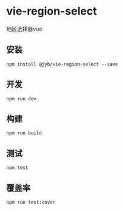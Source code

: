 # vie-region-select

地区选择器vue

## 安装

```shell
npm install @jyb/vie-region-select --save
```

## 开发

```shell
npm run dev
```

## 构建

```shell
npm run build
```

## 测试

```shell
npm test
```

## 覆盖率

```shell
npm run test:cover
```
